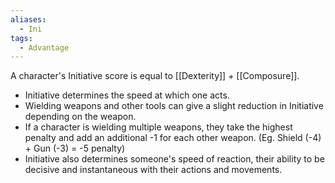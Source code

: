 ```yaml
---
aliases:
  - Ini
tags:
  - Advantage
---
```

A character's Initiative score is equal to [[Dexterity]] + [[Composure]].

- Initiative determines the speed at which one acts.
- Wielding weapons and other tools can give a slight reduction in Initiative depending on the weapon.
- If a character is wielding multiple weapons, they take the highest penalty and add an additional -1 for each other weapon. (Eg. Shield (-4) + Gun (-3) = -5 penalty)
- Initiative also determines someone's speed of reaction, their ability to be decisive and instantaneous with their actions and movements.

